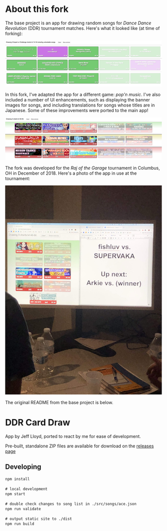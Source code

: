 # About this fork

The base project is an app for drawing random songs for _Dance Dance Revolution_ (DDR) tournament matches. Here's what it looked like (at time of forking):

![Original DDR app](/before_ddr.png?raw=true "Original DDR app")

In this fork, I've adapted the app for a different game: _pop'n music_. I've also included a number of UI enhancements, such as displaying the banner images for songs, and including translations for songs whose titles are in Japanese. Some of these improvements were ported to the main app!

![App updated and adapted for pop'n](/after_popn.png?raw=true "App updated and adapted for pop'n")

The fork was developed for the _Raj of the Garage_ tournament in Columbus, OH in December of 2018. Here's a photo of the app in use at the tournament:

<img src="raj.jpg" width="504" alt="pop'n app used in tournament">

The original README from the base project is below.

# DDR Card Draw

App by Jeff Lloyd, ported to react by me for ease of development.

Pre-built, standalone ZIP files are available for download on the [releases page](https://github.com/noahm/DDRCardDraw/releases)

## Developing

```
npm install

# local development
npm start

# double check changes to song list in ./src/songs/ace.json
npm run validate

# output static site to ./dist
npm run build
```
